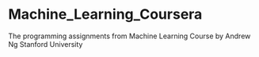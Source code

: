 # Machine_Learning_Coursera
The programming assignments from Machine Learning Course by Andrew Ng Stanford University
